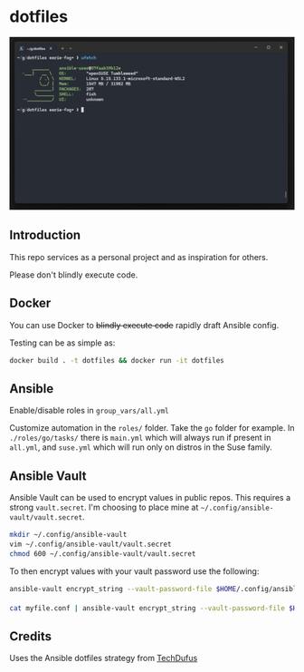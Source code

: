 # dotfiles

![](https://github.com/jonathanchancey/assets/blob/main/images/suse-wsl.png)

## Introduction

This repo services as a personal project and as inspiration for others.

Please don't blindly execute code. 

## Docker 

You can use Docker to ~~blindly execute code~~ rapidly draft Ansible config. 

Testing can be as simple as:

```bash
docker build . -t dotfiles && docker run -it dotfiles
```

## Ansible 

Enable/disable roles in `group_vars/all.yml`

Customize automation in the `roles/` folder. Take the `go` folder for example. In `./roles/go/tasks/` there is `main.yml` which will always run if present in `all.yml`, and `suse.yml` which will run only on distros in the Suse family. 

## Ansible Vault

Ansible Vault can be used to encrypt values in public repos. This requires a strong `vault.secret`. I'm choosing to place mine at `~/.config/ansible-vault/vault.secret`.

```bash
mkdir ~/.config/ansible-vault
vim ~/.config/ansible-vault/vault.secret
chmod 600 ~/.config/ansible-vault/vault.secret
```

To then encrypt values with your vault password use the following:

```bash
ansible-vault encrypt_string --vault-password-file $HOME/.config/ansible-vault/vault.secret "mynewsecret" --name "MY_SECRET_VAR"

cat myfile.conf | ansible-vault encrypt_string --vault-password-file $HOME/.config/ansible-vault/vault.secret --stdin-name "myfile"
```

## Credits

Uses the Ansible dotfiles strategy from [TechDufus](https://github.com/TechDufus/dotfiles/)
